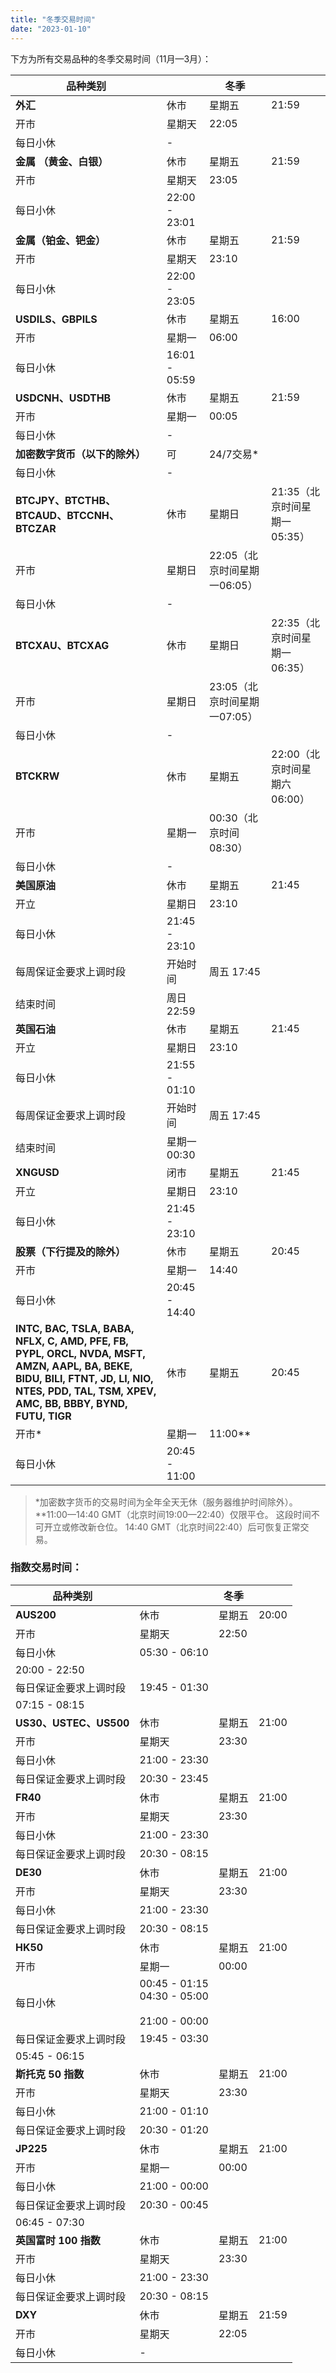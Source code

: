 ```yaml
---
title: "冬季交易时间"
date: "2023-01-10"
---
```


下方为所有交易品种的冬季交易时间（11月—3月）：

|                                                                                        **品种类别**                                                                                         |             |       **冬季**      |                   |
|-----------------------------------------------------------------------------------------------------------------------------------------------------------------------------------------|-------------|-------------------|-------------------|
|                                                                                         **外汇**                                                                                          |     休市      |        星期五        |       21:59       |
|                                                                                           开市                                                                                            |     星期天     |       22:05       |                   |
|                                                                                          每日小休                                                                                           |      -      |                   |                   |
|                                                                                     **金属 （黄金、白银）**                                                                                      |     休市      |        星期五        |       21:59       |
|                                                                                           开市                                                                                            |     星期天     |       23:05       |                   |
|                                                                                          每日小休                                                                                           |22:00 - 23:01|                   |                   |
|                                                                                      **金属（铂金、钯金）**                                                                                      |     休市      |        星期五        |       21:59       |
|                                                                                           开市                                                                                            |     星期天     |       23:10       |                   |
|                                                                                          每日小休                                                                                           |22:00 - 23:05|                   |                   |
|                                                                                    **USDILS、GBPILS**                                                                                    |     休市      |        星期五        |       16:00       |
|                                                                                           开市                                                                                            |     星期一     |       06:00       |                   |
|                                                                                          每日小休                                                                                           |16:01 - 05:59|                   |                   |
|                                                                                    **USDCNH、USDTHB**                                                                                    |     休市      |        星期五        |       21:59       |
|                                                                                           开市                                                                                            |     星期一     |       00:05       |                   |
|                                                                                          每日小休                                                                                           |      -      |                   |                   |
|                                                                                    **加密数字货币（以下的除外）**                                                                                    |      可      |     24/7交易*      |                   |
|                                                                                          每日小休                                                                                           |      -      |                   |                   |
|                                                                         **BTCJPY、BTCTHB、BTCAUD、BTCCNH、BTCZAR**                                                                          |     休市      |        星期日        |21:35（北京时间星期一05:35）|
|                                                                                           开市                                                                                            |     星期日     |22:05（北京时间星期一06:05）|                   |
|                                                                                          每日小休                                                                                           |      -      |                   |                   |
|                                                                                    **BTCXAU、BTCXAG**                                                                                    |     休市      |        星期日        |22:35（北京时间星期一06:35）|
|                                                                                           开市                                                                                            |     星期日     |23:05（北京时间星期一07:05）|                   |
|                                                                                          每日小休                                                                                           |      -      |                   |                   |
|                                                                                       **BTCKRW**                                                                                        |     休市      |        星期五        |22:00（北京时间星期六06:00）|
|                                                                                           开市                                                                                            |     星期一     | 00:30（北京时间08:30）  |                   |
|                                                                                          每日小休                                                                                           |      -      |                   |                   |
|                                                                                        **美国原油**                                                                                         |     休市      |        星期五        |       21:45       |
|                                                                                           开立                                                                                            |     星期日     |       23:10       |                   |
|                                                                                          每日小休                                                                                           |21:45 - 23:10|                   |                   |
|                                                                                       每周保证金要求上调时段                                                                                       |    开始时间     |     周五 17:45      |                   |
|                                                                                          结束时间                                                                                           |  周日 22:59   |                   |                   |
|                                                                                        **英国石油**                                                                                         |     休市      |        星期五        |       21:45       |
|                                                                                           开立                                                                                            |     星期日     |       23:10       |                   |
|                                                                                          每日小休                                                                                           |21:55 - 01:10|                   |                   |
|                                                                                       每周保证金要求上调时段                                                                                       |    开始时间     |     周五 17:45      |                   |
|                                                                                          结束时间                                                                                           |  星期一 00:30  |                   |                   |
|                                                                                       **XNGUSD**                                                                                        |     闭市      |        星期五        |       21:45       |
|                                                                                           开立                                                                                            |     星期日     |       23:10       |                   |
|                                                                                          每日小休                                                                                           |21:45 - 23:10|                   |                   |
|                                                                                     **股票（下行提及的除外）**                                                                                     |     休市      |        星期五        |       20:45       |
|                                                                                           开市                                                                                            |     星期一     |       14:40       |                   |
|                                                                                          每日小休                                                                                           |20:45 - 14:40|                   |                   |
|**INTC, BAC, TSLA, BABA, NFLX, C, AMD, PFE, FB, PYPL, ORCL, NVDA, MSFT, AMZN, AAPL, BA, BEKE, BIDU, BILI, FTNT, JD, LI, NIO, NTES, PDD, TAL, TSM, XPEV, AMC, BB, BBBY, BYND, FUTU, TIGR**|     休市      |        星期五        |       20:45       |
|                                                                                          开市*                                                                                           |     星期一     |     11:00**     |                   |
|                                                                                          每日小休                                                                                           |20:45 - 11:00|                   |                   |

> *加密数字货币的交易时间为全年全天无休（服务器维护时间除外）。
> **11:00—14:40 GMT（北京时间19:00—22:40）仅限平仓。 这段时间不可开立或修改新仓位。 14:40 GMT（北京时间22:40）后可恢复正常交易。


### **指数交易时间：** ###

|      **品种类别**      |                                                          |   **冬季**  |     |
|--------------------|----------------------------------------------------------|-----------|-----|
|     **AUS200**     |                            休市                            |    星期五    |20:00|
|         开市         |                           星期天                            |   22:50   |     |
|        每日小休        |                      05:30 - 06:10                       |           |     |
|   20:00 - 22:50    |                                                          |           |     |
|    每日保证金要求上调时段     |                      19:45 - 01:30                       |           |     |
|   07:15 - 08:15    |                                                          |           |     |
|**US30、USTEC、US500**|                            休市                            |    星期五    |21:00|
|         开市         |                           星期天                            |   23:30   |     |
|        每日小休        |                      21:00 - 23:30                       |           |     |
|    每日保证金要求上调时段     |                      20:30 - 23:45                       |           |     |
|      **FR40**      |                            休市                            |    星期五    |21:00|
|         开市         |                           星期天                            |   23:30   |     |
|        每日小休        |                      21:00 - 23:30                       |           |     |
|    每日保证金要求上调时段     |                      20:30 - 08:15                       |           |     |
|      **DE30**      |                            休市                            |    星期五    |21:00|
|         开市         |                           星期天                            |   23:30   |     |
|        每日小休        |                      21:00 - 23:30                       |           |     |
|    每日保证金要求上调时段     |                      20:30 - 08:15                       |           |     |
|      **HK50**      |                            休市                            |    星期五    |21:00|
|         开市         |                           星期一                            |   00:00   |     |
|        每日小休        |00:45 - 01:15  <br/>04:30 - 05:00  <br/><br/>21:00 - 00:00|           |     |
|    每日保证金要求上调时段     |                      19:45 - 03:30                       |           |     |
|   05:45 - 06:15    |                                                          |           |     |
|   **斯托克 50 指数**    |                            休市                            |    星期五    |21:00|
|         开市         |                           星期天                            |   23:30   |     |
|        每日小休        |                      21:00 - 01:10                       |           |     |
|    每日保证金要求上调时段     |                      20:30 - 01:20                       |           |     |
|     **JP225**      |                            休市                            |    星期五    |21:00|
|         开市         |                           星期一                            |   00:00   |     |
|        每日小休        |                      21:00 - 00:00                       |           |     |
|    每日保证金要求上调时段     |                      20:30 - 00:45                       |           |     |
|   06:45 - 07:30    |                                                          |           |     |
|  **英国富时 100 指数**   |                            休市                            |    星期五    |21:00|
|         开市         |                           星期天                            |   23:30   |     |
|        每日小休        |                      21:00 - 23:30                       |           |     |
|    每日保证金要求上调时段     |                      20:30 - 08:15                       |           |     |
|      **DXY**       |                            休市                            |    星期五    |21:59|
|         开市         |                           星期天                            |   22:05   |     |
|        每日小休        |                            -                             |           |     |